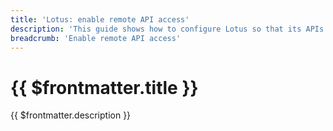 ```yaml
---
title: 'Lotus: enable remote API access'
description: 'This guide shows how to configure Lotus so that its APIs can be remotely accessed'
breadcrumb: 'Enable remote API access'
---
```


# {{ $frontmatter.title }}

{{ $frontmatter.description }}
